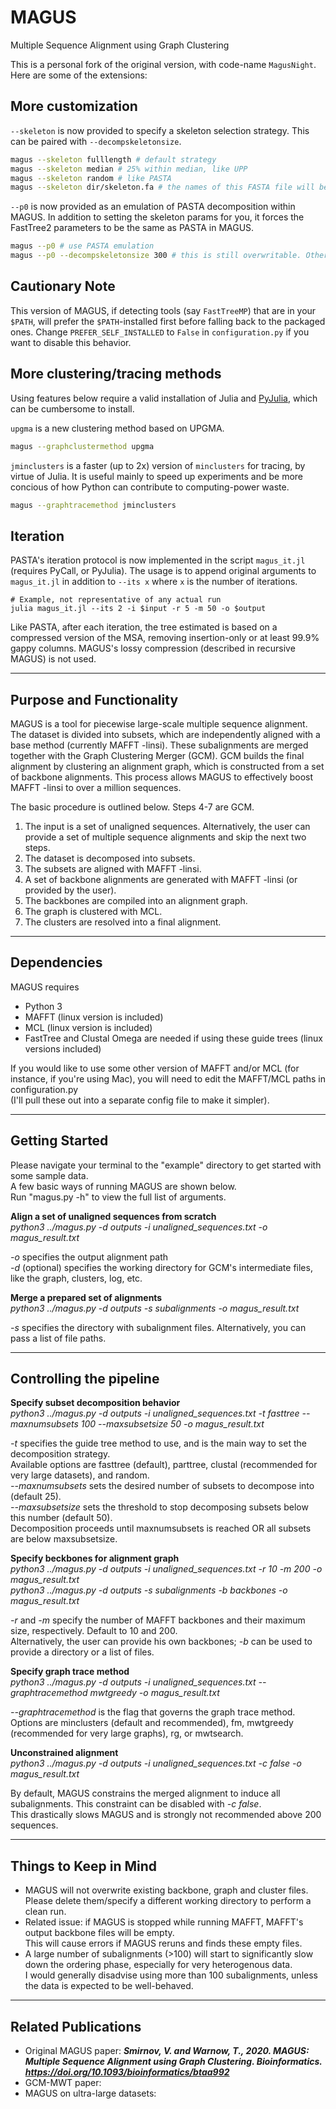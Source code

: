 # MAGUS
Multiple Sequence Alignment using Graph Clustering

This is a personal fork of the original version,
with code-name `MagusNight`. Here are some of the extensions:

## More customization

`--skeleton` is now provided to specify a skeleton selection strategy. This can be paired with ``--decompskeletonsize``.

```bash
magus --skeleton fulllength # default strategy
magus --skeleton median # 25% within median, like UPP
magus --skeleton random # like PASTA
magus --skeleton dir/skeleton.fa # the names of this FASTA file will be used
```

`--p0` is now provided as an emulation of PASTA decomposition within MAGUS. In addition to setting the
skeleton params for you, it forces the FastTree2 parameters to be the same as PASTA in MAGUS.

```bash
magus --p0 # use PASTA emulation
magus --p0 --decompskeletonsize 300 # this is still overwritable. Other params are not
```

## Cautionary Note

This version of MAGUS, if detecting tools (say `FastTreeMP`) that are in your `$PATH`, will prefer
the `$PATH`-installed first before falling back to the packaged ones. Change `PREFER_SELF_INSTALLED` to `False` in
`configuration.py` if you want to disable this behavior.

## More clustering/tracing methods

Using features below require a valid installation of Julia and [PyJulia](https://pyjulia.readthedocs.io/en/latest/index.html), which can be cumbersome to install.

`upgma` is a new clustering method based on UPGMA.

```bash
magus --graphclustermethod upgma
```

`jminclusters` is a faster (up to 2x) version of `minclusters` for tracing, by virtue of Julia. It is useful mainly to speed up experiments and be more concious of how Python can contribute to computing-power waste.

```bash
magus --graphtracemethod jminclusters
```

## Iteration

PASTA's iteration protocol is now implemented in the script `magus_it.jl` (requires PyCall, or PyJulia).
The usage is to append original arguments to `magus_it.jl` in addition to `--its x` where `x`
is the number of iterations.

```
# Example, not representative of any actual run
julia magus_it.jl --its 2 -i $input -r 5 -m 50 -o $output
```

Like PASTA, after each iteration, the tree estimated is based on a compressed version of the MSA, removing
insertion-only or at least 99.9% gappy columns. MAGUS's lossy compression (described in recursive MAGUS) is not used.

- - - -

## Purpose and Functionality
MAGUS is a tool for piecewise large-scale multiple sequence alignment.  
The dataset is divided into subsets, which are independently aligned with a base method (currently MAFFT -linsi). These subalignments are merged together with the Graph Clustering Merger (GCM). GCM builds the final alignment by clustering an alignment graph, which is constructed from a set of backbone alignments. This process allows MAGUS to effectively boost MAFFT -linsi to over a million sequences.

The basic procedure is outlined below. Steps 4-7 are GCM.
1. The input is a set of unaligned sequences. Alternatively, the user can provide a set of multiple sequence alignments and skip the next two steps.
2. The dataset is decomposed into subsets.
3. The subsets are aligned with MAFFT -linsi. 
4. A set of backbone alignments are generated with MAFFT -linsi (or provided by the user).
5. The backbones are compiled into an alignment graph.
6. The graph is clustered with MCL.
7. The clusters are resolved into a final alignment.

- - - -

## Dependencies
MAGUS requires
* Python 3
* MAFFT (linux version is included)
* MCL (linux version is included)
* FastTree and Clustal Omega are needed if using these guide trees (linux versions included) 

If you would like to use some other version of MAFFT and/or MCL (for instance, if you're using Mac),
you will need to edit the MAFFT/MCL paths in configuration.py  
(I'll pull these out into a separate config file to make it simpler).

- - - -

## Getting Started
Please navigate your terminal to the "example" directory to get started with some sample data.  
A few basic ways of running MAGUS are shown below.  
Run "magus.py -h" to view the full list of arguments. 

**Align a set of unaligned sequences from scratch**  
*python3 ../magus.py -d outputs -i unaligned_sequences.txt -o magus_result.txt*  

*-o* specifies the output alignment path  
*-d* (optional) specifies the working directory for GCM's intermediate files, like the graph, clusters, log, etc.  

**Merge a prepared set of alignments**  
*python3 ../magus.py -d outputs -s subalignments -o magus_result.txt*  

*-s* specifies the directory with subalignment files. Alternatively, you can pass a list of file paths.   

- - - -

## Controlling the pipeline

**Specify subset decomposition behavior**  
*python3 ../magus.py -d outputs -i unaligned_sequences.txt -t fasttree --maxnumsubsets 100 --maxsubsetsize 50 -o magus_result.txt*  

*-t* specifies the guide tree method to use, and is the main way to set the decomposition strategy.  
Available options are fasttree (default), parttree, clustal (recommended for very large datasets), and random.  
*--maxnumsubsets* sets the desired number of subsets to decompose into (default 25).  
*--maxsubsetsize* sets the threshold to stop decomposing subsets below this number (default 50).  
Decomposition proceeds until maxnumsubsets is reached OR all subsets are below maxsubsetsize.

**Specify beckbones for alignment graph**  
*python3 ../magus.py -d outputs -i unaligned_sequences.txt -r 10 -m 200 -o magus_result.txt*  
*python3 ../magus.py -d outputs -s subalignments -b backbones -o magus_result.txt*  

*-r* and *-m* specify the number of MAFFT backbones and their maximum size, respectively. Default to 10 and 200.  
Alternatively, the user can provide his own backbones; *-b* can be used to provide a directory or a list of files.

**Specify graph trace method**  
*python3 ../magus.py -d outputs -i unaligned_sequences.txt --graphtracemethod mwtgreedy -o magus_result.txt*  

*--graphtracemethod* is the flag that governs the graph trace method. Options are minclusters (default and recommended), fm, mwtgreedy (recommended for very large graphs), rg, or mwtsearch.

**Unconstrained alignment**  
*python3 ../magus.py -d outputs -i unaligned_sequences.txt -c false -o magus_result.txt*  

By default, MAGUS constrains the merged alignment to induce all subalignments. This constraint can be disabled with *-c false*.  
This drastically slows MAGUS and is strongly not recommended above 200 sequences. 

- - - -

## Things to Keep in Mind

* MAGUS will not overwrite existing backbone, graph and cluster files.  
Please delete them/specify a different working directory to perform a clean run.
* Related issue: if MAGUS is stopped while running MAFFT, MAFFT's output backbone files will be empty.  
This will cause errors if MAGUS reruns and finds these empty files.
* A large number of subalignments (>100) will start to significantly slow down the ordering phase, especially for very heterogenous data.  
I would generally disadvise using more than 100 subalignments, unless the data is expected to be well-behaved.  

- - - -

## Related Publications

* Original MAGUS paper: ___Smirnov, V. and Warnow, T., 2020. MAGUS: Multiple Sequence Alignment using Graph Clustering. Bioinformatics. https://doi.org/10.1093/bioinformatics/btaa992___
* GCM-MWT paper:
* MAGUS on ultra-large datasets: 
